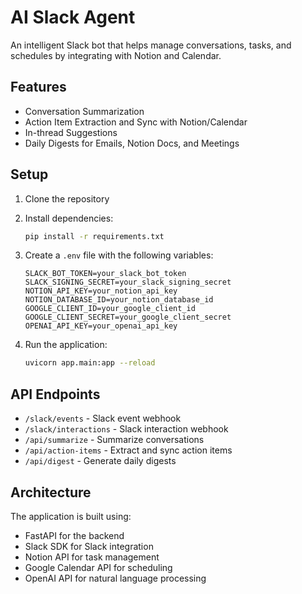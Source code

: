 # AI Slack Agent

An intelligent Slack bot that helps manage conversations, tasks, and schedules by integrating with Notion and Calendar.

## Features

- Conversation Summarization
- Action Item Extraction and Sync with Notion/Calendar
- In-thread Suggestions
- Daily Digests for Emails, Notion Docs, and Meetings

## Setup

1. Clone the repository
2. Install dependencies:
   ```bash
   pip install -r requirements.txt
   ```
3. Create a `.env` file with the following variables:

   ```
   SLACK_BOT_TOKEN=your_slack_bot_token
   SLACK_SIGNING_SECRET=your_slack_signing_secret
   NOTION_API_KEY=your_notion_api_key
   NOTION_DATABASE_ID=your_notion_database_id
   GOOGLE_CLIENT_ID=your_google_client_id
   GOOGLE_CLIENT_SECRET=your_google_client_secret
   OPENAI_API_KEY=your_openai_api_key
   ```

4. Run the application:
   ```bash
   uvicorn app.main:app --reload
   ```

## API Endpoints

- `/slack/events` - Slack event webhook
- `/slack/interactions` - Slack interaction webhook
- `/api/summarize` - Summarize conversations
- `/api/action-items` - Extract and sync action items
- `/api/digest` - Generate daily digests

## Architecture

The application is built using:

- FastAPI for the backend
- Slack SDK for Slack integration
- Notion API for task management
- Google Calendar API for scheduling
- OpenAI API for natural language processing
